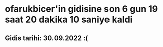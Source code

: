 # ofarukbicer'in gidisine son 6 gun 19 saat 20 dakika 10 saniye kaldi

## Gidis tarihi: 30.09.2022 :(